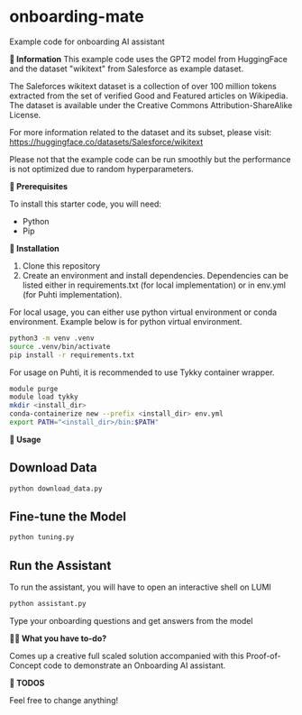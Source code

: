 # onboarding-mate
Example code for onboarding AI assistant

**📌 Information**
This example code uses the GPT2 model from HuggingFace and the dataset "wikitext" from Salesforce as example dataset. 

The Saleforces wikitext dataset is a collection of over 100 million tokens extracted from the set of verified Good and Featured articles on Wikipedia. The dataset is available under the Creative Commons Attribution-ShareAlike License. 

For more information related to the dataset and its subset, please visit: https://huggingface.co/datasets/Salesforce/wikitext

Please not that the example code can be run smoothly but the performance is not optimized due to random hyperparameters.

**🚀 Prerequisites**

To install this starter code, you will need: 

- Python
- Pip

**🔧 Installation**

1. Clone this repository
2. Create an environment and install dependencies. Dependencies can be listed either in requirements.txt (for local implementation) or in env.yml (for Puhti implementation). 

For local usage, you can either use python virtual environment or conda environment. Example below is for python virtual environment.

```bash 
python3 -m venv .venv
source .venv/bin/activate
pip install -r requirements.txt
```

For usage on Puhti, it is recommended to use Tykky container wrapper.

```bash
module purge
module load tykky
mkdir <install_dir>
conda-containerize new --prefix <install_dir> env.yml
export PATH="<install_dir>/bin:$PATH"
```

**🧠 Usage**

## Download Data

```bash
python download_data.py
```

## Fine-tune the Model

```bash
python tuning.py
```

## Run the Assistant

To run the assistant, you will have to open an interactive shell on LUMI

```bash
python assistant.py
```

Type your onboarding questions and get answers from the model


**🧑‍🏫 What you have to-do?**

Comes up a creative full scaled solution accompanied with this Proof-of-Concept code to demonstrate an Onboarding AI assistant. 


**💼 TODOS**

Feel free to change anything!